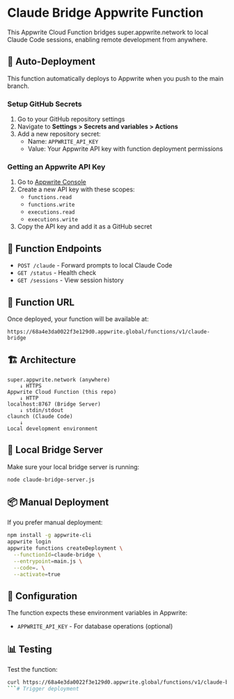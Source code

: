 # Claude Bridge Appwrite Function

This Appwrite Cloud Function bridges super.appwrite.network to local Claude Code sessions, enabling remote development from anywhere.

## 🚀 Auto-Deployment

This function automatically deploys to Appwrite when you push to the main branch.

### Setup GitHub Secrets

1. Go to your GitHub repository settings
2. Navigate to **Settings > Secrets and variables > Actions**
3. Add a new repository secret:
   - Name: `APPWRITE_API_KEY`
   - Value: Your Appwrite API key with function deployment permissions

### Getting an Appwrite API Key

1. Go to [Appwrite Console](https://cloud.appwrite.io/console/project-68a4e3da0022f3e129d0/settings/api-keys)
2. Create a new API key with these scopes:
   - `functions.read`
   - `functions.write`
   - `executions.read`
   - `executions.write`
3. Copy the API key and add it as a GitHub secret

## 📝 Function Endpoints

- `POST /claude` - Forward prompts to local Claude Code
- `GET /status` - Health check
- `GET /sessions` - View session history

## 🔗 Function URL

Once deployed, your function will be available at:
```
https://68a4e3da0022f3e129d0.appwrite.global/functions/v1/claude-bridge
```

## 🏗️ Architecture

```
super.appwrite.network (anywhere)
    ↓ HTTPS
Appwrite Cloud Function (this repo)
    ↓ HTTP
localhost:8767 (Bridge Server)
    ↓ stdin/stdout
claunch (Claude Code)
    ↓
Local development environment
```

## 🚦 Local Bridge Server

Make sure your local bridge server is running:
```bash
node claude-bridge-server.js
```

## 📦 Manual Deployment

If you prefer manual deployment:
```bash
npm install -g appwrite-cli
appwrite login
appwrite functions createDeployment \
  --functionId=claude-bridge \
  --entrypoint=main.js \
  --code=. \
  --activate=true
```

## 🔧 Configuration

The function expects these environment variables in Appwrite:
- `APPWRITE_API_KEY` - For database operations (optional)

## 📊 Testing

Test the function:
```bash
curl https://68a4e3da0022f3e129d0.appwrite.global/functions/v1/claude-bridge/status
```# Trigger deployment
